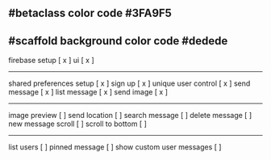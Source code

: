 ## #betaclass color code #3FA9F5

## #scaffold background color code #dedede

firebase setup [ x ]
ui [ x ]

---

shared preferences setup [ x ]
sign up [ x ]
unique user control [ x ]
send message [ x ]
list message [ x ]
send image [ x ]

---

image preview [ ]
send location [ ]
search message [ ]
delete message [ ]
new message scroll [ ]
scroll to bottom [ ]

---

list users [ ]
pinned message [ ]
show custom user messages [ ]
